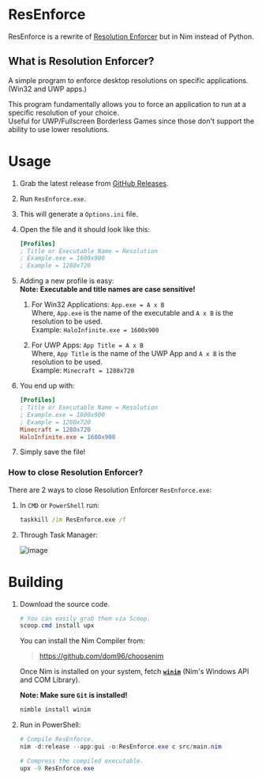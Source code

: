 # ResEnforce
ResEnforce is a rewrite of [Resolution Enforcer](https://github.com/Aetopia/Resolution-Enforcer) but in Nim instead of Python.

## What is Resolution Enforcer?
A simple program to enforce desktop resolutions on specific applications. (Win32 and UWP apps.)
       
This program fundamentally allows you to force an application to run at a specific resolution of your choice.         
Useful for UWP/Fullscreen Borderless Games since those don't support the ability to use lower resolutions.

# Usage
1. Grab the latest release from [GitHub Releases](https://github.com/Aetopia/ResEnforce/releases).
2. Run `ResEnforce.exe`.
3. This will generate a `Options.ini` file. 
4. Open the file and it should look like this:
   ```ini
   [Profiles]
   ; Title or Executable Name = Resolution
   ; Example.exe = 1600x900
   ; Example = 1280x720 
   ```
5. Adding a new profile is easy:       
    **Note: Executable and title names are case sensitive!**
   1. For Win32 Applications:
      `App.exe = A x B`                    
      Where, `App.exe` is the name of the executable and `A x B` is the resolution to be used.      
      Example: `HaloInfinite.exe = 1600x900`   

   2. For UWP Apps:
      `App Title = A x B`                           
       Where, `App Title` is the name of the UWP App and `A x B` is the resolution to be used.   
       Example: `Minecraft = 1280x720`

6. You end up with:
    ```ini
    [Profiles]
    ; Title or Executable Name = Resolution
   ; Example.exe = 1600x900
   ; Example = 1280x720 
    Minecraft = 1280x720
    HaloInfinite.exe = 1600x900
    ```

7. Simply save the file!

### How to close Resolution Enforcer?
There are 2 ways to close Resolution Enforcer `ResEnforce.exe`:

1. In `CMD` or `PowerShell` run:         
   ```cmd       
   taskkill /im ResEnforce.exe /f
   ```

2. Through Task Manager: 

   ![image](https://user-images.githubusercontent.com/41850963/188194347-cb314e6a-4303-4e5d-95b8-39025c1bfcec.png)


# Building
1. Download the source code.
   ```powershell
   # You can easily grab them via Scoop.
   scoop.cmd install upx
   ```
   You can install the Nim Compiler from:
   > https://github.com/dom96/choosenim
   
   Once Nim is installed on your system, fetch [**`winim`**](https://github.com/khchen/winim) (Nim's Windows API and COM Library).            

   **Note: Make sure `Git` is installed!**
   ```powershell
   nimble install winim
   ```

2. Run in PowerShell:              
   ```powershell
   # Compile ResEnforce.
   nim -d:release --app:gui -o:ResEnforce.exe c src/main.nim

   # Compress the compiled executable.
   upx -9 ResEnforce.exe
   ```
